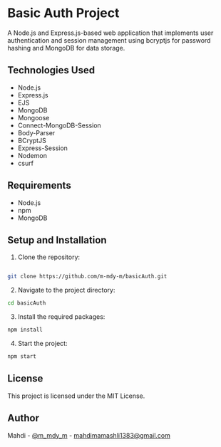 # Basic Auth Project

A Node.js and Express.js-based web application that implements user authentication and session management using bcryptjs for password hashing and MongoDB for data storage.

## Technologies Used

- Node.js
- Express.js
- EJS
- MongoDB
- Mongoose
- Connect-MongoDB-Session
- Body-Parser
- BCryptJS
- Express-Session
- Nodemon
- csurf

## Requirements

- Node.js
- npm
- MongoDB

## Setup and Installation

1. Clone the repository:
```bash

git clone https://github.com/m-mdy-m/basicAuth.git

```
2. Navigate to the project directory:
```bash
cd basicAuth
```
3. Install the required packages:

```bash
npm install
```

4. Start the project:

```bash
npm start
```
## License

This project is licensed under the MIT License.

## Author

Mahdi  - [@m_mdy_m](https://twitter.com/m_mdy_m) - mahdimamashli1383@gmail.com
